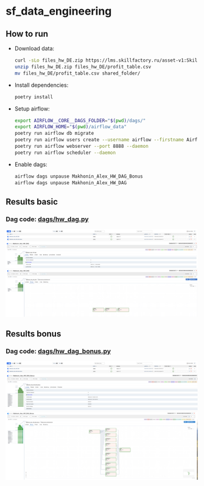 # sf_data_engineering

## How to run

* Download data:

  ```bash
  curl -sLo files_hw_DE.zip https://lms.skillfactory.ru/asset-v1:SkillFactory+MFTIDS+SEP2023+type@asset+block@files_hw_DE.zip
  unzip files_hw_DE.zip files_hw_DE/profit_table.csv
  mv files_hw_DE/profit_table.csv shared_folder/
  ```

* Install dependencies:

  ```bash
  poetry install
  ```

* Setup airflow:

  ```bash
  export AIRFLOW__CORE__DAGS_FOLDER="$(pwd)/dags/"
  export AIRFLOW_HOME="$(pwd)/airflow_data"
  poetry run airflow db migrate
  poetry run airflow users create --username airflow --firstname Airflow --lastname Airflow --email airflow@airflow.com --role Admin --password airflow
  poetry run airflow webserver --port 8888 --daemon
  poetry run airflow scheduler --daemon
  ```

* Enable dags:

  ```bash
  airflow dags unpause Makhonin_Alex_HW_DAG_Bonus
  airflow dags unpause Makhonin_Alex_HW_DAG
  ```

## Results basic

### Dag code: [dags/hw_dag.py](dags/hw_dag.py)

![alt text](images/home.png)
![alt text](images/basic.png)
![alt text](images/basic_graph.png)

## Results bonus

### Dag code: [dags/hw_dag_bonus.py](dags/hw_dag_bonus.py)

![alt text](images/home.png)
![alt text](images/bonus.png)
![alt text](images/bonus_graph.png)

